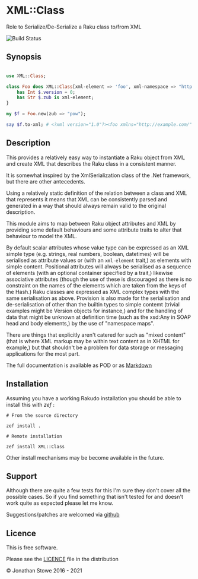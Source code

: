 # XML::Class

Role to Serialize/De-Serialize a Raku class to/from XML

![Build Status](https://github.com/jonathanstowe/XML-Class/workflows/CI/badge.svg)


## Synopsis

```raku

use XML::Class;

class Foo does XML::Class[xml-element => 'foo', xml-namespace => "http://example.com/"] {
    has Int $.version = 0;
    has Str $.zub is xml-element;
}

my $f = Foo.new(zub => "pow");

say $f.to-xml; # <?xml version="1.0"?><foo xmlns="http://example.com/" version="0"><zub>pow</zub></foo>


```


## Description

This provides a relatively easy way to instantiate a Raku object from
XML and create XML that describes the Raku class in a consistent manner.

It is somewhat inspired by the XmlSerialization class of the .Net
framework, but there are other antecedents.

Using a relatively static definition of the relation between a class
and XML that represents it means that XML can be consistently parsed
and generated in a way that should always remain valid to the original
description.

This module aims to map between Raku object attributes and XML by
providing some default behaviours and some attribute traits to alter
that behaviour to model the XML.

By default scalar attributes whose value type can be expressed as an XML
simple type (e.g.  strings, real numbers, boolean, datetimes) will be
serialised as attribute values or (with an ```xml-element``` trait,)
as elements with simple content.  Positional attributes will always
be serialised as a sequence of elements (with an optional container
specified by a trait,) likewise associative attributes (though the use
of these is discouraged as there is no constraint on the names of the
elements which are taken from the keys of the Hash.)  Raku classes are
expressed as XML complex types with the same serialisation as above.
Provision is also made for the serialisation and de-serialisation of
other than the builtin types to simple contemt (trivial examples might
be Version objects for instance,) and for the handling of data that
might be unknown at definition time (such as the xsd:Any in SOAP head
and body elements,) by the use of "namespace maps".

There are things that explicitly aren't catered for such as  "mixed
content" (that is where XML markup may be within text content as in
XHTML for example,) but that shouldn't be a problem for data storage or
messaging applications for the most part.

The full documentation is available as POD or as
[Markdown](Documentation.md)

## Installation

Assuming you have a working Rakudo installation you should be able to install this with *zef* :

    # From the source directory
   
    zef install .

    # Remote installation

    zef install XML::Class

Other install mechanisms may be become available in the future.

## Support

Although there are quite a few tests for this I'm sure they don't
cover all the possible cases. So if you find something that isn't
tested for and doesn't work quite as expected please let me know.


Suggestions/patches are welcomed via [github](https://github.com/jonathanstowe/XML-Class)

## Licence

This is free software.

Please see the [LICENCE](LICENCE) file in the distribution

© Jonathan Stowe 2016 - 2021
